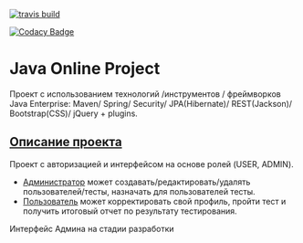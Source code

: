 [![travis build](https://travis-ci.org/mslmnb/testing.svg?branch=master)](https://travis-ci.org/mslmnb/testing)

[![Codacy Badge](https://api.codacy.com/project/badge/Grade/c610fd8fe1e04af4ae3ef24b618a28e9)](https://www.codacy.com/app/mslmnb/testing)


Java  Online Project
===============================
Проект с использованием технологий /инструментов / фреймворков Java Enterprise:
Maven/ Spring/ Security/ JPA(Hibernate)/ REST(Jackson)/ Bootstrap(CSS)/ jQuery + plugins.

## <a href="description.md">Описание проекта</a>
Проект с авторизацией и интерфейсом на основе ролей (USER, ADMIN).
- <a href="https://goo.gl/XNVOj4">Администратор</a> может создавать/редактировать/удалять пользователей/тесты, назначать для пользователей тесты.
- <a href="https://goo.gl/XNVOj4">Пользователь</a> может корректировать свой профиль, пройти тест и получить итоговый отчет по результату
        тестирования.


        
Интерфейс Админа на стадии разработки



